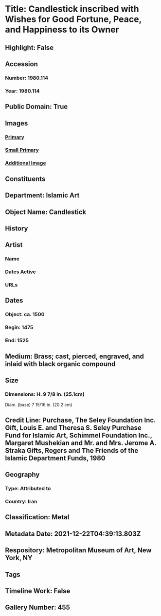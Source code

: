 # Title: Candlestick inscribed with Wishes for Good Fortune, Peace, and Happiness to its Owner
## Highlight: False
## Accession
### Number: 1980.114
### Year: 1980.114
## Public Domain: True
## Images
### [Primary](https://images.metmuseum.org/CRDImages/is/original/DP170396.jpg)
### [Small Primary](https://images.metmuseum.org/CRDImages/is/web-large/DP170396.jpg)
### [Additional Image](https://images.metmuseum.org/CRDImages/is/original/sf1980-114.jpg)
## Constituents
## Department: Islamic Art
## Object Name: Candlestick
## History
## Artist
### Name
### Dates Active
### URLs
## Dates
### Object: ca. 1500
### Begin: 1475
### End: 1525
## Medium: Brass; cast, pierced, engraved, and inlaid with black organic compound
## Size
### Dimensions: H. 9 7/8 in. (25.1cm)
Diam. (base) 7 15/16 in. (20.2 cm)
## Credit Line: Purchase, The Seley Foundation Inc. Gift, Louis E. and Theresa S. Seley Purchase Fund for Islamic Art, Schimmel Foundation Inc., Margaret Mushekian and Mr. and Mrs. Jerome A. Straka Gifts, Rogers and The Friends of the Islamic Department Funds, 1980
## Geography
### Type: Attributed to
### Country: Iran
## Classification: Metal
## Metadata Date: 2021-12-22T04:39:13.803Z
## Respository: Metropolitan Museum of Art, New York, NY
## Tags
## Timeline Work: False
## Gallery Number: 455